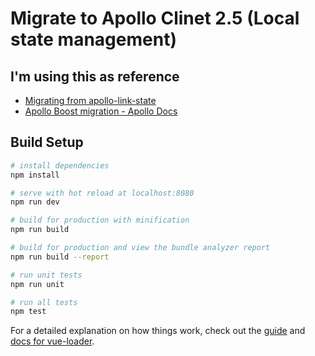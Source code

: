# Migrate to Apollo Clinet 2.5 (Local state management)

## I'm using this as reference

* [Migrating from apollo-link-state](https://www.apollographql.com/docs/react/essentials/local-state#migrating)
* [Apollo Boost migration - Apollo Docs](https://www.apollographql.com/docs/react/advanced/boost-migration)

## Build Setup

``` bash
# install dependencies
npm install

# serve with hot reload at localhost:8080
npm run dev

# build for production with minification
npm run build

# build for production and view the bundle analyzer report
npm run build --report

# run unit tests
npm run unit

# run all tests
npm test
```

For a detailed explanation on how things work, check out the [guide](http://vuejs-templates.github.io/webpack/) and [docs for vue-loader](http://vuejs.github.io/vue-loader).
